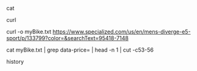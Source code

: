 cat

curl

curl -o myBike.txt https://www.specialized.com/us/en/mens-diverge-e5-sport/p/133799?color=&searchText=95418-7148

cat myBike.txt | grep data-price= | head -n 1 | cut -c53-56

history

